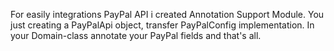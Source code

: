 For easily integrations PayPal API i created Annotation Support Module.
You just creating a PayPalApi object, transfer PayPalConfig implementation.
In your Domain-class annotate your PayPal fields and that's all.